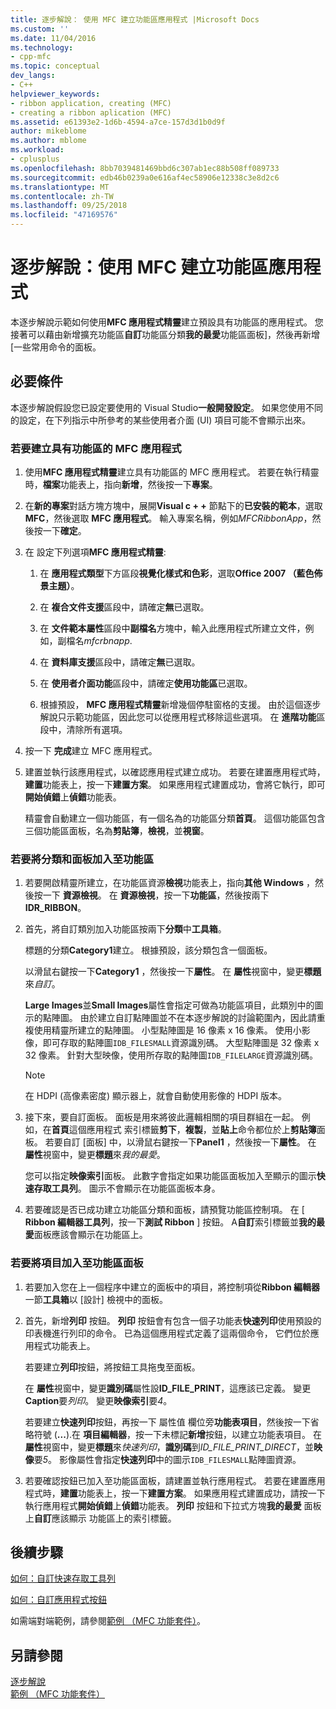 ```yaml
---
title: 逐步解說： 使用 MFC 建立功能區應用程式 |Microsoft Docs
ms.custom: ''
ms.date: 11/04/2016
ms.technology:
- cpp-mfc
ms.topic: conceptual
dev_langs:
- C++
helpviewer_keywords:
- ribbon application, creating (MFC)
- creating a ribbon aplication (MFC)
ms.assetid: e61393e2-1d6b-4594-a7ce-157d3d1b0d9f
author: mikeblome
ms.author: mblome
ms.workload:
- cplusplus
ms.openlocfilehash: 8bb7039481469bbd6c307ab1ec88b508ff089733
ms.sourcegitcommit: edb46b0239a0e616af4ec58906e12338c3e8d2c6
ms.translationtype: MT
ms.contentlocale: zh-TW
ms.lasthandoff: 09/25/2018
ms.locfileid: "47169576"
---
```

# <a name="walkthrough-creating-a-ribbon-application-by-using-mfc"></a>逐步解說：使用 MFC 建立功能區應用程式

本逐步解說示範如何使用**MFC 應用程式精靈**建立預設具有功能區的應用程式。 您接著可以藉由新增擴充功能區**自訂**功能區分類**我的最愛**功能區面板]，然後再新增 [一些常用命令的面板。

## <a name="prerequisites"></a>必要條件

本逐步解說假設您已設定要使用的 Visual Studio**一般開發設定**。 如果您使用不同的設定，在下列指示中所參考的某些使用者介面 (UI) 項目可能不會顯示出來。

### <a name="to-create-an-mfc-application-that-has-a-ribbon"></a>若要建立具有功能區的 MFC 應用程式

1. 使用**MFC 應用程式精靈**建立具有功能區的 MFC 應用程式。 若要在執行精靈時，**檔案**功能表上，指向**新增**，然後按一下**專案**。

1. 在**新的專案**對話方塊方塊中，展開**Visual c + +** 節點下的**已安裝的範本**，選取**MFC**，然後選取  **MFC 應用程式**。 輸入專案名稱，例如*MFCRibbonApp*，然後按一下**確定**。

1. 在 設定下列選項**MFC 應用程式精靈**:

    1. 在 **應用程式類型**下方區段**視覺化樣式和色彩**，選取**Office 2007 （藍色佈景主題）**。 

    1. 在 **複合文件支援**區段中，請確定**無**已選取。

    1. 在 **文件範本屬性**區段中**副檔名**方塊中，輸入此應用程式所建立文件，例如，副檔名*mfcrbnapp*.

    1. 在 **資料庫支援**區段中，請確定**無**已選取。

    1. 在 **使用者介面功能**區段中，請確定**使用功能區**已選取。 

    1. 根據預設， **MFC 應用程式精靈**新增幾個停駐窗格的支援。 由於這個逐步解說只示範功能區，因此您可以從應用程式移除這些選項。 在 **進階功能**區段中，清除所有選項。

1. 按一下 **完成**建立 MFC 應用程式。

1. 建置並執行該應用程式，以確認應用程式建立成功。 若要在建置應用程式時，**建置**功能表上，按一下**建置方案**。 如果應用程式建置成功，會將它執行，即可**開始偵錯**上**偵錯**功能表。

    精靈會自動建立一個功能區，有一個名為的功能區分類**首頁**。 這個功能區包含三個功能區面板，名為**剪貼簿**，**檢視**，並**視窗**。

### <a name="to-add-a-category-and-panel-to-the-ribbon"></a>若要將分類和面板加入至功能區

1. 若要開啟精靈所建立，在功能區資源**檢視**功能表上，指向**其他 Windows** ，然後按一下 **資源檢視**。 在 **資源檢視**，按一下**功能區**，然後按兩下**IDR_RIBBON**。

1. 首先，將自訂類別加入功能區按兩下**分類**中**工具箱**。

    標題的分類**Category1**建立。 根據預設，該分類包含一個面板。

    以滑鼠右鍵按一下**Category1** ，然後按一下**屬性**。 在 **屬性**視窗中，變更**標題**來*自訂*。

    **Large Images**並**Small Images**屬性會指定可做為功能區項目，此類別中的圖示的點陣圖。 由於建立自訂點陣圖並不在本逐步解說的討論範圍內，因此請重複使用精靈所建立的點陣圖。 小型點陣圖是 16 像素 x 16 像素。 使用小影像，即可存取的點陣圖`IDB_FILESMALL`資源識別碼。 大型點陣圖是 32 像素 x 32 像素。 針對大型映像，使用所存取的點陣圖`IDB_FILELARGE`資源識別碼。

    > [!NOTE]
    > 在 HDPI (高像素密度) 顯示器上，就會自動使用影像的 HDPI 版本。

1. 接下來，要自訂面板。 面板是用來將彼此邏輯相關的項目群組在一起。 例如，在**首頁**這個應用程式 索引標籤**剪下**，**複製**，並**貼上**命令都位於上**剪貼簿**面板。 若要自訂 [面板] 中，以滑鼠右鍵按一下**Panel1** ，然後按一下**屬性**。 在 **屬性**視窗中，變更**標題**來*我的最愛*。

    您可以指定**映像索引**面板。 此數字會指定如果功能區面板加入至顯示的圖示**快速存取工具列**。 圖示不會顯示在功能區面板本身。

1. 若要確認是否已成功建立功能區分類和面板，請預覽功能區控制項。 在 [ **Ribbon 編輯器工具列**，按一下**測試 Ribbon** ] 按鈕。 A**自訂**索引標籤並**我的最愛**面板應該會顯示在功能區上。

### <a name="to-add-elements-to-the-ribbon-panels"></a>若要將項目加入至功能區面板

1. 若要加入您在上一個程序中建立的面板中的項目，將控制項從**Ribbon 編輯器**一節**工具箱**以 [設計] 檢視中的面板。

1. 首先，新增**列印** 按鈕。 **列印** 按鈕會有包含一個子功能表**快速列印**使用預設的印表機進行列印的命令。 已為這個應用程式定義了這兩個命令， 它們位於應用程式功能表上。

    若要建立**列印**按鈕，將按鈕工具拖曳至面板。

    在 **屬性**視窗中，變更**識別碼**屬性設**ID_FILE_PRINT**，這應該已定義。 變更**Caption**要*列印*。 變更**映像索引**要*4*。

    若要建立**快速列印**按鈕，再按一下 屬性值 欄位旁**功能表項目**，然後按一下省略符號 (**...**).在 **項目編輯器**，按一下未標記**新增**按鈕，以建立功能表項目。 在 **屬性**視窗中，變更**標題**來*快速列印*，**識別碼**到*ID_FILE_PRINT_DIRECT*，並**映像**要*5*。 影像屬性會指定**快速列印**中的圖示`IDB_FILESMALL`點陣圖資源。

1. 若要確認按鈕已加入至功能區面板，請建置並執行應用程式。 若要在建置應用程式時，**建置**功能表上，按一下**建置方案**。 如果應用程式建置成功，請按一下 執行應用程式**開始偵錯**上**偵錯**功能表。 **列印** 按鈕和下拉式方塊**我的最愛** 面板上**自訂**應該顯示 功能區上的索引標籤。

## <a name="next-steps"></a>後續步驟

[如何：自訂快速存取工具列](../mfc/how-to-customize-the-quick-access-toolbar.md)

[如何：自訂應用程式按鈕](../mfc/how-to-customize-the-application-button.md)

如需端對端範例，請參閱[範例 （MFC 功能套件）](../visual-cpp-samples.md)。

## <a name="see-also"></a>另請參閱

[逐步解說](../mfc/walkthroughs-mfc.md)<br/>
[範例 （MFC 功能套件）](../visual-cpp-samples.md)
